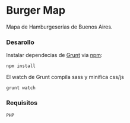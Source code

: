 # Burger Map


Mapa de Hamburgeserías de Buenos Aires.

### Desarollo

Instalar dependecias de [Grunt](http://gruntjs.com/) via [npm](https://www.npmjs.com/):

	npm install

El watch de Grunt compila sass y minifica css/js

	grunt watch 

### Requisitos

	PHP 